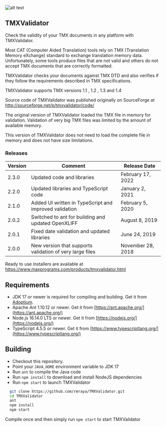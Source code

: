![alt text](https://maxprograms.com/images/Red_squares.png "TMXValidator Icon")

## TMXValidator

Check the validity of your TMX documents in any platform with TMXValidator.

Most CAT (Computer Aided Translation) tools rely on TMX (Translation Memory eXchange) standard to exchange translation memory data. Unfortunately, some tools produce files that are not valid and others do not accept TMX documents that are correctly formatted.

TMXValidator checks your documents against TMX DTD and also verifies if they follow the requirements described in TMX specifications.

TMXValidator supports TMX versions 1.1 , 1.2 , 1.3 and 1.4

Source code of TMXValidator was published originally on SourceForge at http://sourceforge.net/p/tmxvalidator/code/ 

The original version of TMXValidator loaded the TMX file in memory for validation. Validation of very big TMX files was limited by the amount of available memory.

This version of TMXValidator does not need to load the complete file in memory and does not have size limitations.

### Releases

Version | Comment | Release Date
--------|---------|-------------
2.3.0 | Updated code and libraries | February 17, 2022
2.2.0 | Updated libraries and TypeScript code | January 2, 2021
2.1.0 | Added UI written in TypeScript and improved validation | February 5, 2020
2.0.2 | Switched to ant for building and updated OpenXLIFF| August 8, 2019
2.0.1 | Fixed date validation and updated libraries | June 24, 2019
2.0.0 | New version that supports validation of very large files | November 28, 2018

Ready to use installers are available at https://www.maxprograms.com/products/tmxvalidator.html 

## Requirements

- JDK 17 or newer is required for compiling and building. Get it from [Adoptium](https://adoptium.net/).
- Apache Ant 1.10.12 or newer. Get it from [https://ant.apache.org/](https://ant.apache.org/)
- Node.js 16.14.0 LTS or newer. Get it from [https://nodejs.org/](https://nodejs.org/)
- TypeScript 4.5.5 or newer. Get it from [https://www.typescriptlang.org/](https://www.typescriptlang.org/)

## Building

- Checkout this repository.
- Point your `JAVA_HOME` environment variable to JDK 17
- Run `ant` to compile the Java code
- Run `npm install` to download and install NodeJS dependencies
- Run `npm start` to launch TMXValidator

``` bash
  git clone https://github.com/rmraya/TMXValidator.git
  cd TMXValidator
  ant
  npm install
  npm start
```
Compile once and then simply run `npm start` to start TMXValidator
